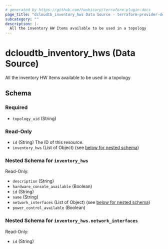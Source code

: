```yaml
---
# generated by https://github.com/hashicorp/terraform-plugin-docs
page_title: "dcloudtb_inventory_hws Data Source - terraform-provider-dcloudtb"
subcategory: ""
description: |-
  All the inventory HW Items available to be used in a topology
---
```


# dcloudtb_inventory_hws (Data Source)

All the inventory HW Items available to be used in a topology



<!-- schema generated by tfplugindocs -->
## Schema

### Required

- `topology_uid` (String)

### Read-Only

- `id` (String) The ID of this resource.
- `inventory_hws` (List of Object) (see [below for nested schema](#nestedatt--inventory_hws))

<a id="nestedatt--inventory_hws"></a>
### Nested Schema for `inventory_hws`

Read-Only:

- `description` (String)
- `hardware_console_available` (Boolean)
- `id` (String)
- `name` (String)
- `network_interfaces` (List of Object) (see [below for nested schema](#nestedobjatt--inventory_hws--network_interfaces))
- `power_control_available` (Boolean)

<a id="nestedobjatt--inventory_hws--network_interfaces"></a>
### Nested Schema for `inventory_hws.network_interfaces`

Read-Only:

- `id` (String)



